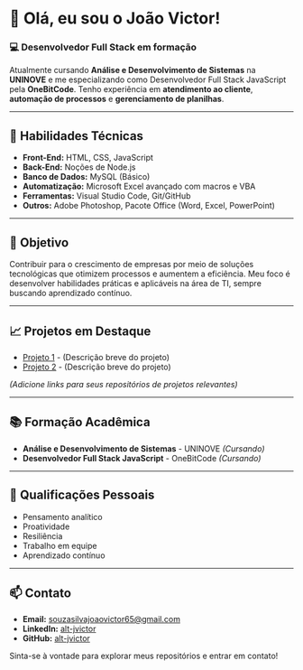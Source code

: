 # 👋 Olá, eu sou o João Victor!

### 💻 Desenvolvedor Full Stack em formação
Atualmente cursando **Análise e Desenvolvimento de Sistemas** na **UNINOVE** e me especializando como Desenvolvedor Full Stack JavaScript pela **OneBitCode**. Tenho experiência em **atendimento ao cliente**, **automação de processos** e **gerenciamento de planilhas**.

---

## 🚀 Habilidades Técnicas
- **Front-End:** HTML, CSS, JavaScript
- **Back-End:** Noções de Node.js
- **Banco de Dados:** MySQL (Básico)
- **Automatização:** Microsoft Excel avançado com macros e VBA
- **Ferramentas:** Visual Studio Code, Git/GitHub
- **Outros:** Adobe Photoshop, Pacote Office (Word, Excel, PowerPoint)

---

## 🎯 Objetivo
Contribuir para o crescimento de empresas por meio de soluções tecnológicas que otimizem processos e aumentem a eficiência. Meu foco é desenvolver habilidades práticas e aplicáveis na área de TI, sempre buscando aprendizado contínuo.

---

## 📈 Projetos em Destaque
- [Projeto 1](#) - (Descrição breve do projeto)
- [Projeto 2](#) - (Descrição breve do projeto)

*(Adicione links para seus repositórios de projetos relevantes)*

---

## 📚 Formação Acadêmica
- **Análise e Desenvolvimento de Sistemas** - UNINOVE *(Cursando)*
- **Desenvolvedor Full Stack JavaScript** - OneBitCode *(Cursando)*

---

## 🌟 Qualificações Pessoais
- Pensamento analítico
- Proatividade
- Resiliência
- Trabalho em equipe
- Aprendizado contínuo

---

## 📫 Contato
- **Email:** souzasilvajoaovictor65@gmail.com
- **LinkedIn:** [alt-jvictor](https://www.linkedin.com/in/alt-jvictor/)
- **GitHub:** [alt-jvictor](https://github.com/alt-jvictor)

Sinta-se à vontade para explorar meus repositórios e entrar em contato!
